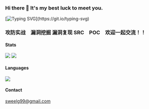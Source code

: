 ### Hi there 👋 It's my best luck to meet you.

[![Typing SVG](https://readme-typing-svg.demolab.com?font=Fira+Code&size=30&pause=2000&color=90F783&vCenter=true&width=1000&height=60&lines=I+don+not+konw+where+to+go%2Cbut+I+have+been+on+the+road.)](https://git.io/typing-svg)

### 攻防实战　漏洞挖掘 漏洞复现 SRC　POC　欢迎一起交流！！


#### Stats
![](https://github-readme-stats.vercel.app/api?username=Sweelg&show_icons=true&theme=dark&count_private=true)
![](https://github-readme-stats.vercel.app/api?username=Sweelg&show_icons=true&theme=dark&count_private=true)
#### Languages
![](https://github-readme-stats.vercel.app/api/top-langs/?username=Sweelg&theme=dark&layout=compact)

#### Contact
sweelg99@gmail.com
